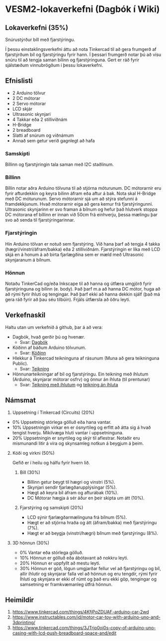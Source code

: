 # VESM2-lokaverkefni (Dagbók í Wiki)
## Lokaverkefni (35%) 
Snúrustýrður bíll með fjarstýringu.

Í þessu einstaklingsverkefni áttu að nota Tinkercad til að gera frumgerð af fjarstýrðum bíl og fjarstýringu fyrir hann. Í þessari frumgerð notar þú að vísu snúru til að tengja saman bílinn og fjarstýringuna. Gert er ráð fyrir sjálstæðum vinnubrögðum í þessu lokaverkefni.

## Efnislisti
- 2 Arduino tölvur
- 2 DC mótorar
- 2 Servo mótorar
- LCD skjár
- Ultrasonic skynjari
- 4 Takkar eða 2 stilliviðnám
- H-Bridge
- 2 breadboard
- Slatti af snúrum og viðnámum
- Annað sem getur verið gagnlegt að hafa


### Samskipti
Bíllinn og fjarstýringin tala saman með I2C staðlinum.

### Bíllinn
Bíllin notar aðra Arduino tölvuna til að stjórna móturunum. DC mótorarnir eru fyrir afturdekkin og keyra bílinn áfram eða aftur á bak. Nota skal H-Bridge með DC móturunum. Servo mótorarnir sjá um að stýra stefunni á framdekkjunum. Hvað mótorarnir eiga að gera kemur frá fjarstýringunni. Ultrasonic skynjarinn er svo framan á bílnum og hefur það hlutverk stoppa DC mótorana ef bíllinn er innan við 50cm frá einhverju, þessa mælingu þar svo að senda til fjarstýringarinnar.

### Fjarstýringin
Hin Arduino tölvan er notuð sem fjarstýring. Við hana þarf að tengja 4 takka (hægri/vinstri/áfram/bakka) eða 2 stilliviðnám. Fjarstýringin er líka með LCD skjá en á honum á að birta fjarlægðina sem er mæld með Ultrasonic skynjaranum á bílnum.

### Hönnun 
Notaðu TinkerCad og/eða Inkscape til að hanna og útfæra umgjörð fyrir fjarstýringuna og bílinn (e. body). Það þarf m.a að hanna DC mótor, huga að að rými fyrir íhluti og tengingar. Það þarf ekki að hanna dekkin sjálf (það má gera ráð fyrir að þau séu tilbúin). Frjáls útfærsla að öðru leyti.

## Verkefnaskil
Haltu utan um verkefnið á github, þar á að vera:
- Dagbók, hvað gerðir þú og hvenær.
  * Svar: [Dagbók](https://github.com/Davygod/VESM2-lokaverkefni/wiki)
- Kóðinn af báðum Arduino tölvunum.
  * Svar: [Kóðinn]()
- Hlekkur á Tinkercad teikninguna af rásunum (Muna að gera teikninguna Public).
  * Svar: [Teikning](https://www.tinkercad.com/things/4rYNnPmun6f-copy-of-arduino-car-2wd/editel)
- Hönnunarteikningar af bíl og fjarstýringu. Ein teikning með íhlutum (Arduino, skynjarar mótorar osfrv) og önnur án íhluta (til prentunar)
  * Svar: [Teikning með íhlutum](https://github.com/Davygod/VESM2-lokaverkefni/blob/master/efni/Lokaverkefni-VESM2.stl) og [teikning án íhluta](https://github.com/Davygod/VESM2-lokaverkefni/blob/master/Lokaverkefni-VESM2%20(5).stl)


## Námsmat
1. Uppsetning í Tinkercad (Circuits) (20%)
  - 0% Uppsetning stórlega gölluð eða hana vantar.
  - 10% Uppsetningin virkar en er ósnyrtileg og erfitt að átta sig á hvað tengist hverju. Mikilvæga hluti vantar í uppsetninguna.
  - 20% Uppsetningin er snyrtileg og skýr til aflestrar. Notaðir eru mismunandi litir á víra og skynsamleg notkun á beygjum á þeim.

2. Kóði og virkni (50%)
   
   Gefið er í heilu og hálfu fyrir hvern lið.
   1. Bíll (30%)
      - Bíllinn getur beygt til hægri og vinstri (5%).
      - Skynjari sendir fjarlægðarupplýsingar (5%).
      - Hægt að keyra bíl áfram og afturábak (10%).
      - DC Mótorar hægja á sér áður en þeir skipta um átt (10%).
   
   2. Fjarstýring og samskipti (20%)
      - LCD sýnir fjarlægðarmælinguna frá bílnum (5%).
      - Hægt er að stjórna hraða og átt (áfram/bakka) með fjarstýringu (7%).
      - Hægt er að beygja (vinstri/hægri) bílnum með fjarstýringu (8%).

3. 3D hönnun  (30%)
   -  0% Vantar eða stórlega gölluð.
   - 10% Hönnun er gölluð eða ábótavant að nokkru leyti.
   - 20% Hönnun er uppfyllt að mestu leyti.
   - 30% Hönnun er góð, lögun umgjarðar fellur vel að fjarstýringu og bíl, allir íhlutir og skynjarar falla vel að hönnun og eru tengdir, rými fyrir Íhluti og skynjara er ekki of rúmt og það eru ekki göp, tengingar og samsetning er framkvæmanleg útfrá hönnun.
   
## Heimildir
1. https://www.tinkercad.com/things/4KfjPqZDUAF-arduino-car-2wd
2. https://www.instructables.com/id/motor-car-toy-with-arduino-uno-and-3dprinting/
3. https://www.tinkercad.com/things/3JTrjo0oj0s-copy-of-arduino-uno-casing-with-lcd-push-breadboard-space-and/edit
